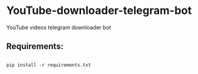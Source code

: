 # YouTube-downloader-telegram-bot
YouTube videos telegram downloader bot

<h2>Requirements:</h2>

##
    pip install -r requirements.txt
